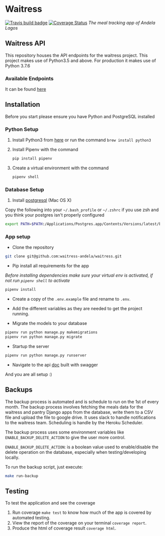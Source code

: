 # Waitress

[![Travis build badge](https://travis-ci.org/waitress-andela/waitress.svg?branch=master)](https://travis-ci.org/waitress-andela/waitress) [![Coverage Status](https://coveralls.io/repos/waitress-andela/waitress/badge.svg?branch=master&service=github)](https://coveralls.io/github/waitress-andela/waitress?branch=master)
_The meal tracking app of Andela Lagos_

## Waitress API

This repository houses the API endpoints for the waitress project.
This project makes use of Python3.5 and above.
For production it makes use of Python 3.7.6

### Available Endpoints

It can be found [here](https://waitressandela.herokuapp.com/docs)

## Installation

Before you start please ensure you have Python and PostgreSQL installed

### Python Setup

1. Install Python3 from [here](http://www.python.org/download/) or run the command `brew install python3`
2. Install Pipenv with the command

    ```bash
    pip install pipenv
    ```

3. Create a virtual environment with the command

    ```bash
    pipenv shell
    ```

### Database Setup

1. Install [postgresql](http://postgresapp.com/) (Mac OS X)

Copy the following into your `~/.bash_profile` or `~/.zshrc` if you use zsh and you think your postgres isn't properly configured

```bash
export PATH=$PATH:/Applications/Postgres.app/Contents/Versions/latest/bin
```

### App setup

* Clone the repository

```bash
git clone git@github.com:waitress-andela/waitress.git
```

* Pip install all requirements for the app

_Before installing dependencies make sure your virtual env is activated, if not run `pipenv shell` to activate_

```bash
pipenv install
```

* Create a copy of the `.env.example` file and rename to `.env`.

* Add the different variables as they are needed to get the project running.

* Migrate the models to your database

```bash
pipenv run python manage.py makemigrations
pipenv run python manage.py migrate
```

* Startup the server

```bash
pipenv run python manage.py runserver
```

* Navigate to the api [doc](http://localhost:8000/docs/) built with swagger

And you are all setup :)

## Backups

The backup process is automated and is schedule to run on the 1st of every month. The backup process involves fetching the meals data for the waitress and pantry Django apps from the database, write them to a CSV file and upload the file to google drive. It uses slack to handle notifications to the waitress team. Scheduling is handle by the Heroku Scheduler.

The backup process uses some environment variables like `ENABLE_BACKUP_DELETE_ACTION` to give the user more control.

`ENABLE_BACKUP_DELETE_ACTION`: is a boolean value used to enable/disable the delete operation on the database, especially when testing/developing locally.

To run the backup script, just execute:

```sh
make run-backup
```

## Testing

To test the application and see the coverage

1. Run coverage `make test` to know how much of the app is covered by automated testing.
2. View the report of the coverage on your terminal `coverage report`.
3. Produce the html of coverage result `coverage html`.
